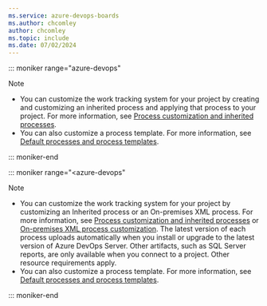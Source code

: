 ```yaml
---
ms.service: azure-devops-boards
ms.author: chcomley
author: chcomley
ms.topic: include
ms.date: 07/02/2024
---
```


::: moniker range="azure-devops"

> [!NOTE]  
> - You can customize the work tracking system for your project by creating and customizing an inherited process and applying that process to your project. For more information, see [Process customization and inherited processes](../../organizations/settings/work/inheritance-process-model.md). 
> - You can also customize a process template. For more information, see [Default processes and process templates](../work-items/guidance/choose-process.md).

::: moniker-end

::: moniker range="<azure-devops"

> [!NOTE]  
> - You can customize the work tracking system for your project by customizing an Inherited process or an On-premises XML process. For more information, see [Process customization and inherited processes](../../organizations/settings/work/inheritance-process-model.md) or [On-premises XML process customization](../../reference/on-premises-xml-process-model.md). The latest version of each process uploads automatically when you install or upgrade to the latest version of Azure DevOps Server. Other artifacts, such as SQL Server reports, are only available when you connect to a project. Other resource requirements apply.
> - You can also customize a process template. For more information, see [Default processes and process templates](../work-items/guidance/choose-process.md). 

::: moniker-end

